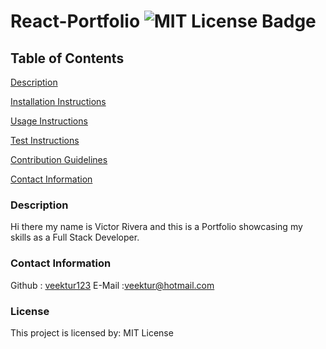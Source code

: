 # React-Portfolio ![MIT License Badge](https://img.shields.io/badge/License-MIT-green.svg)

## Table of Contents
[Description](#description)

[Installation Instructions](#installation-instructions)

[Usage Instructions](#usage-instructions)

[Test Instructions](#test-instructions)

[Contribution Guidelines](#contribution-guidelines)

[Contact Information](#contact-information)




### Description
Hi there my name is Victor Rivera and this is a Portfolio showcasing my skills as a Full Stack Developer.


### Contact Information
Github : [veektur123](https://github.com/veektur123/)
E-Mail :veektur@hotmail.com

### License
This project is licensed by: MIT License
    